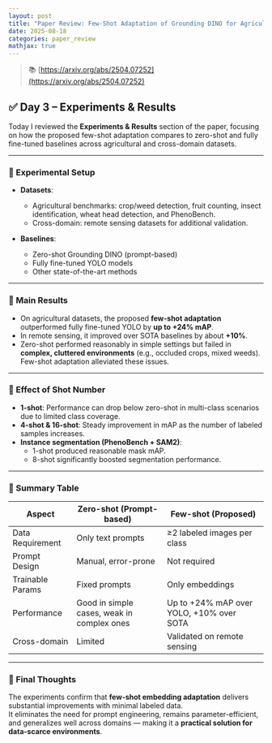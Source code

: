 ```yaml
---
layout: post  
title: "Paper Review: Few-Shot Adaptation of Grounding DINO for Agricultural Domain – DAY 3"  
date: 2025-08-18  
categories: paper_review  
mathjax: true  
---
```


> 📚 [https://arxiv.org/abs/2504.07252](https://arxiv.org/abs/2504.07252)  

## ✅ Day 3 – Experiments & Results

Today I reviewed the **Experiments & Results** section of the paper, focusing on how the proposed few-shot adaptation compares to zero-shot and fully fine-tuned baselines across agricultural and cross-domain datasets.

---

### 📌 Experimental Setup

- **Datasets**:  
  - Agricultural benchmarks: crop/weed detection, fruit counting, insect identification, wheat head detection, and PhenoBench.  
  - Cross-domain: remote sensing datasets for additional validation.  

- **Baselines**:  
  - Zero-shot Grounding DINO (prompt-based)  
  - Fully fine-tuned YOLO models  
  - Other state-of-the-art methods  

---

### 📌 Main Results

- On agricultural datasets, the proposed **few-shot adaptation** outperformed fully fine-tuned YOLO by **up to +24% mAP**.  
- In remote sensing, it improved over SOTA baselines by about **+10%**.  
- Zero-shot performed reasonably in simple settings but failed in **complex, cluttered environments** (e.g., occluded crops, mixed weeds). Few-shot adaptation alleviated these issues.  

---

### 📌 Effect of Shot Number

- **1-shot**: Performance can drop below zero-shot in multi-class scenarios due to limited class coverage.  
- **4-shot & 16-shot**: Steady improvement in mAP as the number of labeled samples increases.  
- **Instance segmentation (PhenoBench + SAM2)**:  
  - 1-shot produced reasonable mask mAP.  
  - 8-shot significantly boosted segmentation performance.  

---

### 📌 Summary Table

| Aspect | Zero-shot (Prompt-based) | Few-shot (Proposed) |
|--------|---------------------------|----------------------|
| Data Requirement | Only text prompts | ≥2 labeled images per class |
| Prompt Design | Manual, error-prone | Not required |
| Trainable Params | Fixed prompts | Only embeddings |
| Performance | Good in simple cases, weak in complex ones | Up to +24% mAP over YOLO, +10% over SOTA |
| Cross-domain | Limited | Validated on remote sensing |

---

### 🧠 Final Thoughts

The experiments confirm that **few-shot embedding adaptation** delivers substantial improvements with minimal labeled data.  
It eliminates the need for prompt engineering, remains parameter-efficient, and generalizes well across domains — making it a **practical solution for data-scarce environments**.
